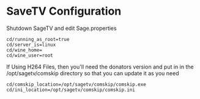 # SaveTV Configuration
Shutdown SageTV and edit Sage.properties
```
cd/running_as_root=true
cd/server_is=linux
cd/wine_home=
cd/wine_user=root
```

If Using H264 Files, then you'll need the donators version and put in in the /opt/sagetv/comskip directory so that you can update it as you need
```
cd/comskip_location=/opt/sagetv/comskip/comskip.exe
cd/ini_location=/opt/sagetv/comskip/comskip.ini
```

